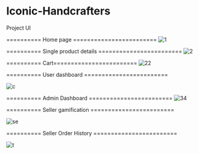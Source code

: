 # Iconic-Handcrafters
Project UI

========== Home page ========================
![1](https://user-images.githubusercontent.com/113799463/193077090-c1f2ca69-3a16-497e-9f02-30aaef0e2bc7.png)

========== Single product details ========================
![2](https://user-images.githubusercontent.com/113799463/193080314-a8a33c82-6192-49d6-8a43-0c91ac9a26fa.png)

========== Cart========================
![22](https://user-images.githubusercontent.com/113799463/193080389-65201adf-a9ad-4129-b3c0-3dcae3ef00d2.png)

========== User dashboard ========================

![c](https://user-images.githubusercontent.com/113799463/193080555-4ab79f72-8ff4-4f87-9bb3-3a7aef98c59c.png)


========== Admin Dashboard ========================
![34](https://user-images.githubusercontent.com/113799463/193080482-550c1f80-5970-4b54-9f54-d4e9d417a92c.png)

========== Seller gamification ========================

![se](https://user-images.githubusercontent.com/113799463/193080608-a5031ec7-ebaa-4c4f-9d1e-7884b97de8f4.png)

========== Seller Order History ========================

![t](https://user-images.githubusercontent.com/113799463/193080700-c77db718-7517-4800-bbe2-10bfcaafb1a1.png)


